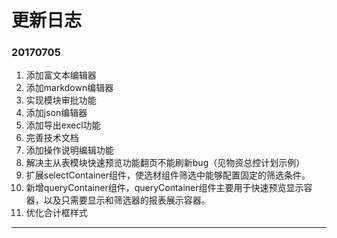 # 更新日志

### 20170705
1. 添加富文本编辑器
2. 添加markdown编辑器
3. 实现模块审批功能
4. 添加json编辑器
5. 添加导出execl功能
6. 完善技术文档
7. 添加操作说明编辑功能
8. 解决主从表模块快速预览功能翻页不能刷新bug（见物资总控计划示例）
9. 扩展selectContainer组件，使选材组件筛选中能够配置固定的筛选条件。
10. 新增queryContainer组件，queryContainer组件主要用于快速预览显示容器，以及只需要显示和筛选器的报表展示容器。
11. 优化合计框样式

---


